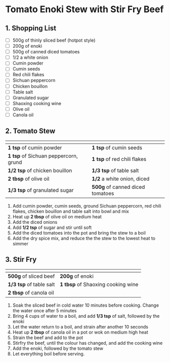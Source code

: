 # Tomato Enoki Stew with Stir Fry Beef

## 1. Shopping List
- [ ] 500g of thinly sliced beef (hotpot style)
- [ ] 200g of enoki
- [ ] 500g of canned diced tomatoes
- [ ] 1/2 a white onion
- [ ] Cumin powder
- [ ] Cumin seeds
- [ ] Red chili flakes
- [ ] Sichuan peppercorn
- [ ] Chicken bouillon
- [ ] Table salt
- [ ] Granulated sugar
- [ ] Shaoxing cooking wine
- [ ] Olive oil
- [ ] Canola oil

## 2. Tomato Stew
|<!-- -->|<!-- -->|
|---|---|
| **1 tsp** of cumin powder | **1 tsp** of cumin seeds |
| **1 tsp** of Sichuan peppercorn, grund | **1 tsp** of red chili flakes |
| **1/2 tsp** of chicken bouillon | **1/3 tsp** of table salt |
| **2 tbsp** of olive oil | **1/2** a white onion, diced |
| **1/3 tsp** of granulated sugar | **500g** of canned diced tomatoes |

1. Add cumin powder, cumin seeds, ground Sichuan peppercorn, red chili flakes, chicken bouillon and table salt into bowl and mix
2. Heat up **2 tbsp** of olive oil on medium heat
3. Add the diced onions
4. Add **1/2 tsp** of sugar and stir until soft
5. Add the diced tomatoes into the pot and bring the stew to a boil
6. Add the dry spice mix, and reduce the the stew to the lowest heat to simmer

## 3. Stir Fry
|<!-- -->|<!-- -->|
|---|---|
| **500g** of sliced beef | **200g** of enoki |
| **1/3 tsp** of table salt | **1 tbsp** of Shaoxing cooking wine |
| **2 tbsp** of canola oil |

1. Soak the sliced beef in cold water 10 minutes before cooking. Change the water once after 5 minutes
2. Bring 4 cups of water to a boil, and add **1/3 tsp** of salt, followed by the enoki
3. Let the water return to a boil, and strain after another 10 seconds
4. Heat up **2 tbsp** of canola oil in a pot or wok on medium high heat
5. Strain the beef and add to the pot
6. Stirfry the beef, until the colour has changed, and add the cooking wine
7. Add the enoki, followed by the tomato stew
8. Let everything boil before serving.